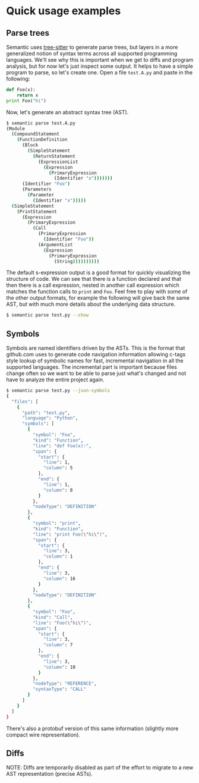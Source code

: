 # Quick usage examples

## Parse trees

Semantic uses [tree-sitter](https://github.com/tree-sitter/tree-sitter) to generate parse trees, but layers in a more generalized notion of syntax terms across all supported programming languages. We'll see why this is important when we get to diffs and program analysis, but for now let's just inspect some output. It helps to have a simple program to parse, so let's create one. Open a file `test.A.py` and paste in the following:

``` python
def Foo(x):
    return x
print Foo("hi")
```

Now, let's generate an abstract syntax tree (AST).

``` bash
$ semantic parse test.A.py
(Module
  (CompoundStatement
    (FunctionDefinition
      (Block
        (SimpleStatement
          (ReturnStatement
            (ExpressionList
              (Expression
                (PrimaryExpression
                  (Identifier "x")))))))
      (Identifier "Foo")
      (Parameters
        (Parameter
          (Identifier "x")))))
  (SimpleStatement
    (PrintStatement
      (Expression
        (PrimaryExpression
          (Call
            (PrimaryExpression
              (Identifier "Foo"))
            (ArgumentList
              (Expression
                (PrimaryExpression
                  (String))))))))))
```

The default s-expression output is a good format for quickly visualizing the structure of code. We can see that there is a function declared and that then there is a call expression, nested in another call expression which matches the function calls to `print` and `Foo`. Feel free to play with some of the other output formats, for example the following will give back the same AST, but with much more details about the underlying data structure.

``` bash
$ semantic parse test.py --show
```

## Symbols

Symbols are named identifiers driven by the ASTs. This is the format that github.com uses to generate code navigation information allowing c-tags style lookup of symbolic names for fast, incremental navigation in all the supported languages. The incremental part is important because files change often so we want to be able to parse just what's changed and not have to analyze the entire project again.


``` bash
$ semantic parse test.py --json-symbols
{
  "files": [
    {
      "path": "test.py",
      "language": "Python",
      "symbols": [
        {
          "symbol": "Foo",
          "kind": "Function",
          "line": "def Foo(x):",
          "span": {
            "start": {
              "line": 1,
              "column": 5
            },
            "end": {
              "line": 1,
              "column": 8
            }
          },
          "nodeType": "DEFINITION"
        },
        {
          "symbol": "print",
          "kind": "Function",
          "line": "print Foo(\"hi\")",
          "span": {
            "start": {
              "line": 3,
              "column": 1
            },
            "end": {
              "line": 3,
              "column": 16
            }
          },
          "nodeType": "DEFINITION"
        },
        {
          "symbol": "Foo",
          "kind": "Call",
          "line": "Foo(\"hi\")",
          "span": {
            "start": {
              "line": 3,
              "column": 7
            },
            "end": {
              "line": 3,
              "column": 10
            }
          },
          "nodeType": "REFERENCE",
          "syntaxType": "CALL"
        }
      ]
    }
  ]
}
```

There's also a protobuf version of this same information (slightly more compact wire representation).

## Diffs

NOTE: Diffs are temporarily disabled as part of the effort to migrate to a new AST representation (precise ASTs).
